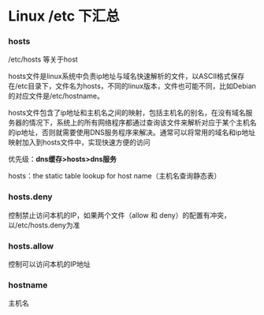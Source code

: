 # Linux /etc 下汇总





### hosts

/etc/hosts 等关于host

hosts文件是linux系统中负责ip地址与域名快速解析的文件，以ASCII格式保存在/etc目录下，文件名为hosts，不同的linux版本，文件也可能不同，比如Debian的对应文件是/etc/hostname。

hosts文件包含了ip地址和主机名之间的映射，包括主机名的别名，在没有域名服务器的情况下，系统上的所有网络程序都通过查询该文件来解析对应于某个主机名的ip地址，否则就需要使用DNS服务程序来解决。通常可以将常用的域名和ip地址映射加入到hosts文件中，实现快速方便的访问 

优先级：**dns缓存>hosts>dns服务** 

hosts：the static table lookup for host name（主机名查询静态表）

### hosts.deny

控制禁止访问本机的IP，如果两个文件（allow 和 deny）的配置有冲突，以/etc/hosts.deny为准

### hosts.allow

控制可以访问本机的IP地址

### hostname

主机名





















